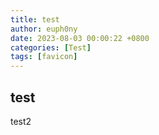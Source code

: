 ```yaml
---
title: test
author: euph0ny
date: 2023-08-03 00:00:22 +0800
categories: [Test]
tags: [favicon]
---
```


## test
test2
